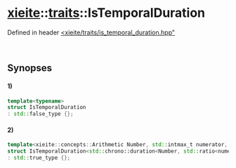 # [xieite](../../xieite.md)\:\:[traits](../../traits.md)\:\:IsTemporalDuration
Defined in header [<xieite/traits/is_temporal_duration.hpp"](../../../include/xieite/traits/is_temporal_duration.hpp)

&nbsp;

## Synopses
#### 1)
```cpp
template<typename>
struct IsTemporalDuration
: std::false_type {};
```
#### 2)
```cpp
template<xieite::concepts::Arithmetic Number, std::intmax_t numerator, std::intmax_t denominator>
struct IsTemporalDuration<std::chrono::duration<Number, std::ratio<numerator, denominator>>>
: std::true_type {};
```
